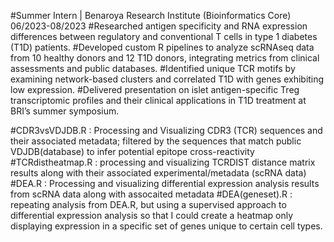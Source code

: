 #Summer Intern | Benaroya Research Institute (Bioinformatics Core)                                                    06/2023-08/2023
#Researched antigen specificity and RNA expression differences between regulatory and conventional T cells in type 1 diabetes (T1D) patients. 
#Developed custom R pipelines to analyze scRNAseq data from 10 healthy donors and 12 T1D donors, integrating metrics from clinical assessments and public databases.
#Identified unique TCR motifs by examining network-based clusters and correlated T1D with genes exhibiting low expression. 
#Delivered presentation on islet antigen-specific Treg transcriptomic profiles and their clinical applications in T1D treatment at BRI’s summer symposium. 

#CDR3vsVDJDB.R : Processing and Visualizing CDR3 (TCR) sequences and their associated metadata; filtered by the sequences that match public VDJDB(database) to infer potential epitope cross-reactivity
#TCRdistheatmap.R : processing and visualizing TCRDIST distance matrix results along with their associated experimental/metadata (scRNA data) 
#DEA.R : Processing and visualizing differential expression analysis results from scRNA data along with assocaited metadata 
#DEA(geneset).R : repeating analysis from DEA.R, but using a supervised approach to differential expression analysis so that I could create a heatmap only displaying expression in a specific set of genes unique to certain cell types.  
